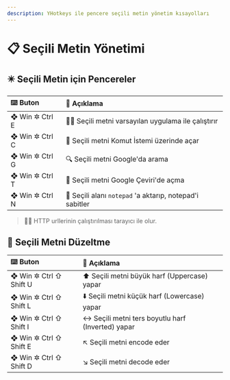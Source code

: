```yaml
---
description: YHotkeys ile pencere seçili metin yönetim kısayolları
---
```


# 📋 Seçili Metin Yönetimi

## ✴️ Seçili Metin için Pencereler

| ⌨️ Buton | 📑 Açıklama |
| :--- | :--- |
| ❖ Win ✲ Ctrl E | 👨‍💼 Seçili metni varsayılan uygulama ile çalıştırır |
| ❖ Win ✲ Ctrl C | 🖤 Seçili metni Komut İstemi üzerinde açar |
| ❖ Win ✲ Ctrl G | 🔍 Seçili metni Google'da arama |
| ❖ Win ✲ Ctrl T | 💱 Seçili metni Google Çeviri'de açma |
| ❖ Win ✲ Ctrl N | 📝 Seçili alanı `notepad` 'a aktarıp, notepad'i sabitler |

> 💁‍♂️ HTTP urllerinin çalıştırılması tarayıcı ile olur.

## 🔨 Seçili Metni Düzeltme

| ⌨️ Buton | 📑 Açıklama |
| :--- | :--- |
| ❖ Win ✲ Ctrl ⇧ Shift U | ⬆ Seçili metni büyük harf \(Uppercase\) yapar |
| ❖ Win ✲ Ctrl ⇧ Shift L | ⬇️ Seçili metni küçük harf \(Lowercase\) yapar |
| ❖ Win ✲ Ctrl ⇧ Shift I | ↔️ Seçili metni ters boyutlu harf \(Inverted\) yapar |
| ❖ Win ✲ Ctrl ⇧ Shift E | ↖️ Seçili metni encode eder |
| ❖ Win ✲ Ctrl ⇧ Shift D | ↘️ Seçili metni decode eder |

